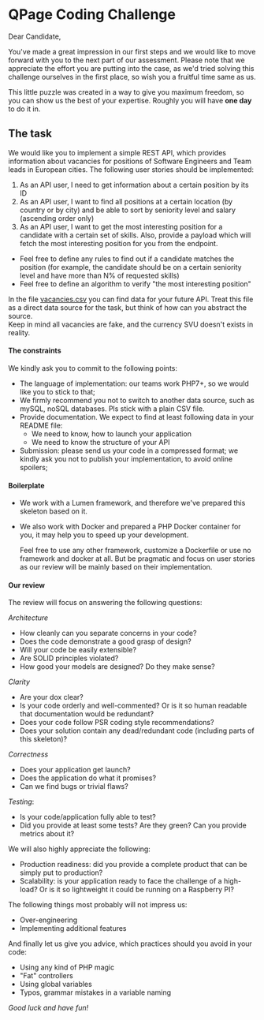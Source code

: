 # QPage Coding Challenge

Dear Candidate,

You've made a great impression in our first steps and we would like to move forward with you to the next part
of our assessment. Please note that we appreciate the effort you are putting into the case, as we'd tried solving this challenge ourselves in the first place, so wish you a fruitful time same as us.

This little puzzle was created in a way to give you maximum freedom, so you can show us the best of your expertise.
Roughly you will have **one day** to do it in.

## The task

We would like you to implement a simple REST API, which provides information about vacancies for positions of Software
Engineers and Team leads in European cities. The following user stories should be implemented:

1) As an API user, I need to get information about a certain position by its ID  
2) As an API user, I want to find all positions at a certain location (by country or by city) and be able to sort by
seniority level and salary (ascending order only)
3) As an API user, I want to get the most interesting position for a candidate with a certain set of skills.
 Also, provide a payload which will fetch the most interesting position for you from the endpoint.
  * Feel free to define any rules to find out if a candidate matches the position (for example, the candidate should be
    on a certain seniority level and have more than N% of requested skills)
  * Feel free to define an algorithm to verify "the most interesting position"

In the file [vacancies.csv](../vacancies.csv) you can find data for your future API. Treat this file as a direct data source for the task, but think of how can you abstract the source.    
Keep in mind all vacancies are fake, and the currency SVU doesn't exists in reality.

#### The constraints

We kindly ask you to commit to the following points:

- The language of implementation: our teams work PHP7+, so we would like you to stick to that;
- We firmly recommend you not to switch to another data source, such as mySQL, noSQL databases. Pls stick with a plain CSV
  file.
- Provide documentation. We expect to find at least following data in your README file:
   * We need to know, how to launch your application
   * We need to know the structure of your API
- Submission: please send us your code in a compressed format; we kindly ask you not to publish your implementation, to
  avoid online spoilers;

#### Boilerplate  

- We work with a Lumen framework, and therefore we've prepared this skeleton based on it.
- We also work with Docker and prepared a PHP Docker container for you, it may help you to speed up your development.

  Feel free to use any other framework, customize a Dockerfile or use no framework and docker at all. But be pragmatic
  and focus on user stories as our review will be mainly based on their implementation.

#### Our review

The review will focus on answering the following questions:

*Architecture*
  - How cleanly can you separate concerns in your code?
  - Does the code demonstrate a good grasp of design?
  - Will your code be easily extensible?
  - Are SOLID principles violated?
  - How good your models are designed? Do they make sense?

*Clarity*
  - Are your dox clear?
  - Is your code orderly and well-commented? Or is it so human readable that documentation would be redundant?
  - Does your code follow PSR coding style recommendations?
  - Does your solution contain any dead/redundant code (including parts of this skeleton)?

*Correctness*
  - Does your application get launch?
  - Does the application do what it promises?
  - Can we find bugs or trivial flaws?

*Testing*:
  - Is your code/application fully able to test?
  - Did you provide at least some tests? Are they green? Can you provide metrics about it?

We will also highly appreciate the following:

- Production readiness: did you provide a complete product that can be simply put to production?
- Scalability: is your application ready to face the challenge of a high-load? Or is it so lightweight it could be
  running on a Raspberry PI?

The following things most probably will not impress us:

- Over-engineering
- Implementing additional features

And finally let us give you advice, which practices should you avoid in your code:

- Using any kind of PHP magic
- "Fat" controllers
- Using global variables
- Typos, grammar mistakes in a variable naming

*Good luck and have fun!*
